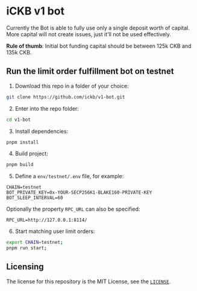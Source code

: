 # iCKB v1 bot

Currently the Bot is able to fully use only a single deposit worth of capital. More capital will not create issues, just it'll not be used effectively.

**Rule of thumb**: Initial bot funding capital should be between 125k CKB and 135k CKB.

## Run the limit order fulfillment bot on testnet

1. Download this repo in a folder of your choice:  

```bash
git clone https://github.com/ickb/v1-bot.git
```

2. Enter into the repo folder:

```bash
cd v1-bot
```

3. Install dependencies:

```bash
pnpm install
```

4. Build project:

```bash
pnpm build
```

5. Define a `env/testnet/.env` file, for example:

```
CHAIN=testnet
BOT_PRIVATE_KEY=0x-YOUR-SECP256K1-BLAKE160-PRIVATE-KEY
BOT_SLEEP_INTERVAL=60
```

Optionally the property `RPC_URL` can also be specified:

```
RPC_URL=http://127.0.0.1:8114/
```

6. Start matching user limit orders:

```bash
export CHAIN=testnet;
pnpm run start;
```

## Licensing

The license for this repository is the MIT License, see the [`LICENSE`](./LICENSE).
